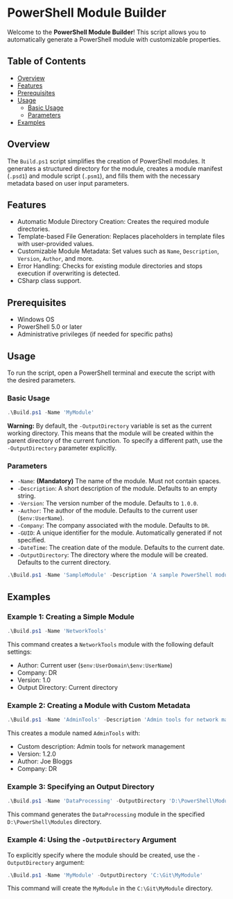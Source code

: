
# PowerShell Module Builder

Welcome to the **PowerShell Module Builder**!
This script allows you to automatically generate a PowerShell module with customizable properties. 

## Table of Contents

- [Overview](#overview)
- [Features](#features)
- [Prerequisites](#prerequisites)
- [Usage](#usage)
    - [Basic Usage](#basic-usage)
    - [Parameters](#parameters)
- [Examples](#examples)

## Overview

The `Build.ps1` script simplifies the creation of PowerShell modules. It generates a structured directory for the module, creates a module manifest (`.psd1`) and module script (`.psm1`), and fills them with the necessary metadata based on user input parameters.

## Features

- Automatic Module Directory Creation: Creates the required module directories.
- Template-based File Generation: Replaces placeholders in template files with user-provided values.
- Customizable Module Metadata: Set values such as `Name`, `Description`, `Version`, `Author`, and more.
- Error Handling: Checks for existing module directories and stops execution if overwriting is detected.
- CSharp class support.

## Prerequisites

- Windows OS
- PowerShell 5.0 or later
- Administrative privileges (if needed for specific paths)

## Usage

To run the script, open a PowerShell terminal and execute the script with the desired parameters.

### Basic Usage

```powershell
.\Build.ps1 -Name 'MyModule'
```

**Warning:** By default, the `-OutputDirectory` variable is set as the current working directory. This means that the module will be created within the parent directory of the current function. To specify a different path, use the `-OutputDirectory` parameter explicitly.

### Parameters

- `-Name`: **(Mandatory)** The name of the module. Must not contain spaces.
- `-Description`: A short description of the module. Defaults to an empty string.
- `-Version`: The version number of the module. Defaults to `1.0.0`.
- `-Author`: The author of the module. Defaults to the current user (`$env:UserName`).
- `-Company`: The company associated with the module. Defaults to `DR`.
- `-GUID`: A unique identifier for the module. Automatically generated if not specified.
- `-DateTime`: The creation date of the module. Defaults to the current date.
- `-OutputDirectory`: The directory where the module will be created. Defaults to the current directory.

```powershell
.\Build.ps1 -Name 'SampleModule' -Description 'A sample PowerShell module' -Version '1.0.1' -Author 'John Doe' -Company 'ExampleCorp' -OutputDirectory 'C:\Modules'
```

## Examples

### Example 1: Creating a Simple Module

```powershell
.\Build.ps1 -Name 'NetworkTools'
```

This command creates a `NetworkTools` module with the following default settings:

- Author: Current user (`$env:UserDomain\$env:UserName`)
- Company: DR
- Version: 1.0
- Output Directory: Current directory

### Example 2: Creating a Module with Custom Metadata

```powershell
.\Build.ps1 -Name 'AdminTools' -Description 'Admin tools for network management' -Version '1.2.0' -Author 'Joe Bloggs' -Company 'DR'
```

This creates a module named `AdminTools` with:

- Custom description: Admin tools for network management
- Version: 1.2.0
- Author: Joe Bloggs
- Company: DR

### Example 3: Specifying an Output Directory

```powershell
.\Build.ps1 -Name 'DataProcessing' -OutputDirectory 'D:\PowerShell\Modules'
```

This command generates the `DataProcessing` module in the specified `D:\PowerShell\Modules` directory.

### Example 4: Using the `-OutputDirectory` Argument

To explicitly specify where the module should be created, use the `-OutputDirectory` argument:

```powershell
.\Build.ps1 -Name 'MyModule' -OutputDirectory 'C:\Git\MyModule'
```

This command will create the `MyModule` in the `C:\Git\MyModule` directory.